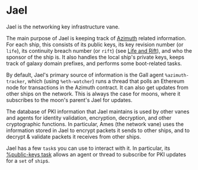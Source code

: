 # Jael

Jael is the networking key infrastructure vane.

The main purpose of Jael is keeping track of [Azimuth](../../identity) related information. For each ship, this consists of its public keys, its key revision number (or `life`), its continuity breach number (or `rift`) (see [Life and Rift](../../identity/concepts/life-and-rift)), and who the sponsor of the ship is. It also handles the local ship's private keys, keeps track of galaxy domain prefixes, and performs some boot-related tasks.

By default, Jael's primary source of information is the Gall agent `%azimuth-tracker`, which (using `%eth-watcher`) runs a thread that polls an Ethereum node for transactions in the Azimuth contract. It can also get updates from other ships on the network. This is always the case for moons, where it subscribes to the moon's parent's Jael for updates.

The database of PKI information that Jael maintains is used by other vanes and agents for identity validation, encryption, decryption, and other cryptographic functions. In particular, Ames (the network vane) uses the information stored in Jael to encrypt packets it sends to other ships, and to decrypt & validate packets it receives from other ships.

Jael has a few `task`s you can use to interact with it. In particular, its [%public-keys task](reference/tasks#public-keys) allows an agent or thread to subscribe for PKI updates for a `set` of `ship`s.

